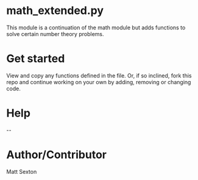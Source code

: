 # math_extended.py
This module is a continuation of the math module but adds functions to solve certain number theory problems.
# Get started
View and copy any functions defined in the file. Or, if so inclined, fork this repo and continue working on your own by adding, removing or changing code. 
# Help
--
# Author/Contributor
Matt Sexton
